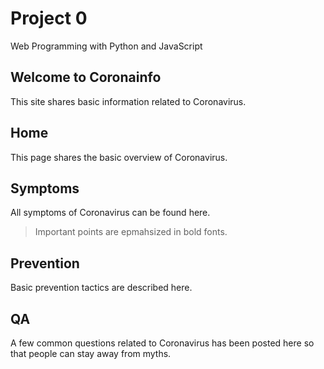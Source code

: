 # Project 0

Web Programming with Python and JavaScript

## Welcome to Coronainfo

This site shares basic information related to Coronavirus.


## Home

This page shares the basic overview of Coronavirus.

## Symptoms

All symptoms of Coronavirus can be found here.
> Important points are epmahsized in bold fonts.

## Prevention

Basic prevention tactics are described here.

## QA

A few common questions related to Coronavirus has been posted here so that people can stay away from myths.

